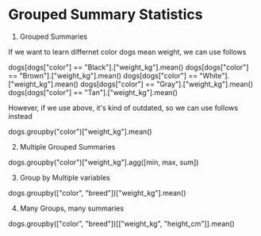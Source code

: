 # Grouped Summary Statistics

1. Grouped Summaries

If we want to learn differnet color dogs mean weight, we can use follows

dogs[dogs["color"] == "Black"].["weight_kg"].mean()
dogs[dogs["color"] == "Brown"].["weight_kg"].mean()
dogs[dogs["color"] == "White"].["weight_kg"].mean()
dogs[dogs["color"] == "Gray"].["weight_kg"].mean()
dogs[dogs["color"] == "Tan"].["weight_kg"].mean()

However, if we use above, it's kind of outdated, so we can use follows instead

dogs.groupby("color")["weight_kg"].mean()

2. Multiple Grouped Summaries

dogs.groupby("color")["weight_kg"].agg([min, max, sum])

3. Group by Multiple variables

dogs.groupby(["color", "breed"])["weight_kg"].mean()

4. Many Groups, many summaries

dogs.groupby(["color", "breed"])[["weight_kg", "height_cm"]].mean()

